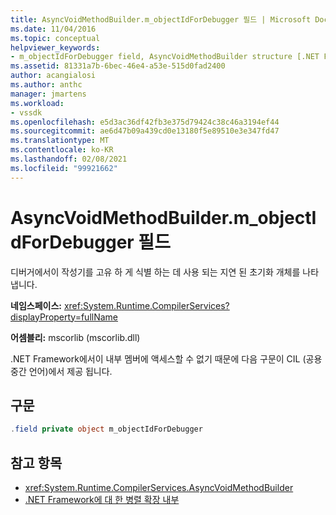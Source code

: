 ```yaml
---
title: AsyncVoidMethodBuilder.m_objectIdForDebugger 필드 | Microsoft Docs
ms.date: 11/04/2016
ms.topic: conceptual
helpviewer_keywords:
- m_objectIdForDebugger field, AsyncVoidMethodBuilder structure [.NET Framework debug engines]
ms.assetid: 81331a7b-6bec-46e4-a53e-515d0fad2400
author: acangialosi
ms.author: anthc
manager: jmartens
ms.workload:
- vssdk
ms.openlocfilehash: e5d3ac36df42fb3e375d79424c38c46a3194ef44
ms.sourcegitcommit: ae6d47b09a439cd0e13180f5e89510e3e347fd47
ms.translationtype: MT
ms.contentlocale: ko-KR
ms.lasthandoff: 02/08/2021
ms.locfileid: "99921662"
---
```

# <a name="asyncvoidmethodbuilderm_objectidfordebugger-field"></a>AsyncVoidMethodBuilder.m_objectIdForDebugger 필드
디버거에서이 작성기를 고유 하 게 식별 하는 데 사용 되는 지연 된 초기화 개체를 나타냅니다.

 **네임스페이스:** <xref:System.Runtime.CompilerServices?displayProperty=fullName>

 **어셈블리:** mscorlib (mscorlib.dll)

 .NET Framework에서이 내부 멤버에 액세스할 수 없기 때문에 다음 구문이 CIL (공용 중간 언어)에서 제공 됩니다.

## <a name="syntax"></a>구문

```csharp
.field private object m_objectIdForDebugger
```

## <a name="see-also"></a>참고 항목
- <xref:System.Runtime.CompilerServices.AsyncVoidMethodBuilder>
- [.NET Framework에 대 한 병렬 확장 내부](../../extensibility/debugger/parallel-extension-internals-for-the-dotnet-framework.md)
